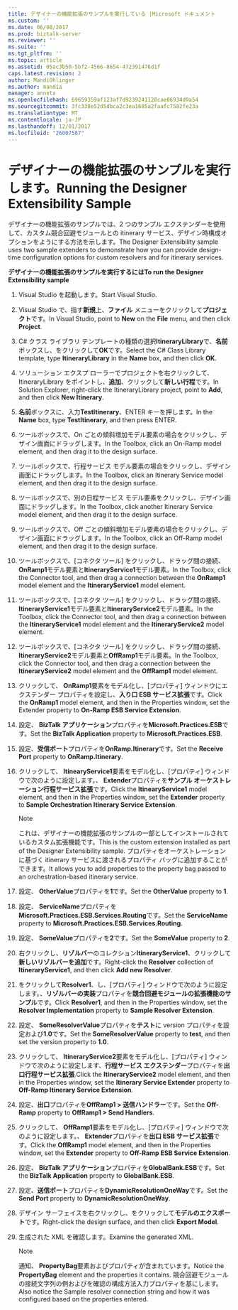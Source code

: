 ```yaml
---
title: デザイナーの機能拡張のサンプルを実行している |Microsoft ドキュメント
ms.custom: ''
ms.date: 06/08/2017
ms.prod: biztalk-server
ms.reviewer: ''
ms.suite: ''
ms.tgt_pltfrm: ''
ms.topic: article
ms.assetid: 05ac3b50-5bf2-4566-8654-472391476d1f
caps.latest.revision: 2
author: MandiOhlinger
ms.author: mandia
manager: anneta
ms.openlocfilehash: 69659359af123af7d9239241128cae06934d9a54
ms.sourcegitcommit: 3fc338e52d5dbca2c3ea1685a2faafc7582fe23a
ms.translationtype: MT
ms.contentlocale: ja-JP
ms.lasthandoff: 12/01/2017
ms.locfileid: "26007587"
---
```

# <a name="running-the-designer-extensibility-sample"></a><span data-ttu-id="c3431-102">デザイナーの機能拡張のサンプルを実行します。</span><span class="sxs-lookup"><span data-stu-id="c3431-102">Running the Designer Extensibility Sample</span></span>
<span data-ttu-id="c3431-103">デザイナーの機能拡張のサンプルでは、2 つのサンプル エクステンダーを使用して、カスタム競合回避モジュールとの itinerary サービス、デザイン時構成オプションをようにする方法を示します。</span><span class="sxs-lookup"><span data-stu-id="c3431-103">The Designer Extensibility sample uses two sample extenders to demonstrate how you can provide design-time configuration options for custom resolvers and for itinerary services.</span></span>  
  
 <span data-ttu-id="c3431-104">**デザイナーの機能拡張のサンプルを実行するには**</span><span class="sxs-lookup"><span data-stu-id="c3431-104">**To run the Designer Extensibility sample**</span></span>  
  
1.  <span data-ttu-id="c3431-105">Visual Studio を起動します。</span><span class="sxs-lookup"><span data-stu-id="c3431-105">Start Visual Studio.</span></span>  
  
2.  <span data-ttu-id="c3431-106">Visual Studio で、指す**新規**上、**ファイル** メニューをクリックして**プロジェクト**です。</span><span class="sxs-lookup"><span data-stu-id="c3431-106">In Visual Studio, point to **New** on the **File** menu, and then click **Project**.</span></span>  
  
3.  <span data-ttu-id="c3431-107">C# クラス ライブラリ テンプレートの種類の選択**ItineraryLibrary**で、**名前**ボックスし、をクリックして**OK**です。</span><span class="sxs-lookup"><span data-stu-id="c3431-107">Select the C# Class Library template, type **ItineraryLibrary** in the **Name** box, and then click **OK**.</span></span>  
  
4.  <span data-ttu-id="c3431-108">ソリューション エクスプ ローラーでプロジェクトを右クリックして、ItineraryLibrary をポイントし、**追加**、クリックして**新しい行程**です。</span><span class="sxs-lookup"><span data-stu-id="c3431-108">In Solution Explorer, right-click the ItineraryLibrary project, point to **Add**, and then click **New Itinerary**.</span></span>  
  
5.  <span data-ttu-id="c3431-109">**名前**ボックスに、入力**TestItinerary**、ENTER キーを押します。</span><span class="sxs-lookup"><span data-stu-id="c3431-109">In the **Name** box, type **TestItinerary**, and then press ENTER.</span></span>  
  
6.  <span data-ttu-id="c3431-110">ツールボックスで、On ごとの傾斜増加モデル要素の場合をクリックし、デザイン画面にドラッグします。</span><span class="sxs-lookup"><span data-stu-id="c3431-110">In the Toolbox, click an On-Ramp model element, and then drag it to the design surface.</span></span>  
  
7.  <span data-ttu-id="c3431-111">ツールボックスで、行程サービス モデル要素の場合をクリックし、デザイン画面にドラッグします。</span><span class="sxs-lookup"><span data-stu-id="c3431-111">In the Toolbox, click an Itinerary Service model element, and then drag it to the design surface.</span></span>  
  
8.  <span data-ttu-id="c3431-112">ツールボックスで、別の日程サービス モデル要素をクリックし、デザイン画面にドラッグします。</span><span class="sxs-lookup"><span data-stu-id="c3431-112">In the Toolbox, click another Itinerary Service model element, and then drag it to the design surface.</span></span>  
  
9. <span data-ttu-id="c3431-113">ツールボックスで、Off ごとの傾斜増加モデル要素の場合をクリックし、デザイン画面にドラッグします。</span><span class="sxs-lookup"><span data-stu-id="c3431-113">In the Toolbox, click an Off-Ramp model element, and then drag it to the design surface.</span></span>  
  
10. <span data-ttu-id="c3431-114">ツールボックスで、[コネクタ ツール] をクリックし、ドラッグ間の接続、 **OnRamp1**モデル要素と**ItineraryService1**モデル要素。</span><span class="sxs-lookup"><span data-stu-id="c3431-114">In the Toolbox, click the Connector tool, and then drag a connection between the **OnRamp1** model element and the **ItineraryService1** model element.</span></span>  
  
11. <span data-ttu-id="c3431-115">ツールボックスで、[コネクタ ツール] をクリックし、ドラッグ間の接続、 **ItineraryService1**モデル要素と**ItineraryService2**モデル要素。</span><span class="sxs-lookup"><span data-stu-id="c3431-115">In the Toolbox, click the Connector tool, and then drag a connection between the **ItineraryService1** model element and the **ItineraryService2** model element.</span></span>  
  
12. <span data-ttu-id="c3431-116">ツールボックスで、[コネクタ ツール] をクリックし、ドラッグ間の接続、 **ItineraryService2**モデル要素と**OffRamp1**モデル要素。</span><span class="sxs-lookup"><span data-stu-id="c3431-116">In the Toolbox, click the Connector tool, and then drag a connection between the **ItineraryService2** model element and the **OffRamp1** model element.</span></span>  
  
13. <span data-ttu-id="c3431-117">クリックして、 **OnRamp1**要素をモデル化し、[プロパティ] ウィンドウにエクステンダー プロパティを設定し、**入り口 ESB サービス拡張**です。</span><span class="sxs-lookup"><span data-stu-id="c3431-117">Click the **OnRamp1** model element, and then in the Properties window, set the Extender property to **On-Ramp ESB Service Extension**.</span></span>  
  
14. <span data-ttu-id="c3431-118">設定、 **BizTalk アプリケーション**プロパティを**Microsoft.Practices.ESB**です。</span><span class="sxs-lookup"><span data-stu-id="c3431-118">Set the **BizTalk Application** property to **Microsoft.Practices.ESB**.</span></span>  
  
15. <span data-ttu-id="c3431-119">設定、**受信ポート**プロパティを**OnRamp.Itinerary**です。</span><span class="sxs-lookup"><span data-stu-id="c3431-119">Set the **Receive Port** property to **OnRamp.Itinerary**.</span></span>  
  
16. <span data-ttu-id="c3431-120">クリックして、 **ItinearyService1**要素をモデル化し、[プロパティ] ウィンドウで次のように設定します。、 **Extender**プロパティを**サンプル オーケストレーション行程サービス拡張**です。</span><span class="sxs-lookup"><span data-stu-id="c3431-120">Click the **ItinearyService1** model element, and then in the Properties window, set the **Extender** property to **Sample Orchestration Itinerary Service Extension**.</span></span>  
  
    > [!NOTE]
    >  <span data-ttu-id="c3431-121">これは、デザイナーの機能拡張のサンプルの一部としてインストールされているカスタム拡張機能です。</span><span class="sxs-lookup"><span data-stu-id="c3431-121">This is the custom extension installed as part of the Designer Extensibility sample.</span></span> <span data-ttu-id="c3431-122">プロパティをオーケストレーションに基づく itinerary サービスに渡されるプロパティ バッグに追加することができます。</span><span class="sxs-lookup"><span data-stu-id="c3431-122">It allows you to add properties to the property bag passed to an orchestration-based itinerary service.</span></span>  
  
17. <span data-ttu-id="c3431-123">設定、 **OtherValue**プロパティを**1**です。</span><span class="sxs-lookup"><span data-stu-id="c3431-123">Set the **OtherValue** property to **1**.</span></span>  
  
18. <span data-ttu-id="c3431-124">設定、 **ServiceName**プロパティを**Microsoft.Practices.ESB.Services.Routing**です。</span><span class="sxs-lookup"><span data-stu-id="c3431-124">Set the **ServiceName** property to **Microsoft.Practices.ESB.Services.Routing**.</span></span>  
  
19. <span data-ttu-id="c3431-125">設定、 **SomeValue**プロパティを**2**です。</span><span class="sxs-lookup"><span data-stu-id="c3431-125">Set the **SomeValue** property to **2**.</span></span>  
  
20. <span data-ttu-id="c3431-126">右クリックし、**リゾルバー**のコレクション**ItineraryService1**、クリックして**新しいリゾルバーを追加**です。</span><span class="sxs-lookup"><span data-stu-id="c3431-126">Right-click the **Resolver** collection of **ItineraryService1**, and then click **Add new Resolver**.</span></span>  
  
21. <span data-ttu-id="c3431-127">をクリックして**Resolver1**、し、[プロパティ] ウィンドウで次のように設定します。、**リゾルバーの実装**プロパティを**競合回避モジュールの拡張機能のサンプル**です。</span><span class="sxs-lookup"><span data-stu-id="c3431-127">Click **Resolver1**, and then in the Properties window, set the **Resolver Implementation** property to **Sample Resolver Extension**.</span></span>  
  
22. <span data-ttu-id="c3431-128">設定、 **SomeResolverValue**プロパティを**テスト**に version プロパティを設定および**1.0**です。</span><span class="sxs-lookup"><span data-stu-id="c3431-128">Set the **SomeResolverValue** property to **test**, and then set the version property to **1.0**.</span></span>  
  
23. <span data-ttu-id="c3431-129">クリックして、 **ItineraryService2**要素をモデル化し、[プロパティ] ウィンドウで次のように設定します、**行程サービス エクステンダー**プロパティを**出口行程サービス拡張**.</span><span class="sxs-lookup"><span data-stu-id="c3431-129">Click the **ItineraryService2** model element, and then in the Properties window, set the **Itinerary Service Extender** property to **Off-Ramp Itinerary Service Extension**.</span></span>  
  
24. <span data-ttu-id="c3431-130">設定、**出口**プロパティを**OffRamp1 > 送信ハンドラー**です。</span><span class="sxs-lookup"><span data-stu-id="c3431-130">Set the **Off-Ramp** property to **OffRamp1 > Send Handlers**.</span></span>  
  
25. <span data-ttu-id="c3431-131">クリックして、 **OffRamp1**要素をモデル化し、[プロパティ] ウィンドウで次のように設定します。、 **Extender**プロパティを**出口 ESB サービス拡張**です。</span><span class="sxs-lookup"><span data-stu-id="c3431-131">Click the **OffRamp1** model element, and then in the Properties window, set the **Extender** property to **Off-Ramp ESB Service Extension**.</span></span>  
  
26. <span data-ttu-id="c3431-132">設定、 **BizTalk アプリケーション**プロパティを**GlobalBank.ESB**です。</span><span class="sxs-lookup"><span data-stu-id="c3431-132">Set the **BizTalk Application** property to **GlobalBank.ESB**.</span></span>  
  
27. <span data-ttu-id="c3431-133">設定、**送信ポート**プロパティを**DynamicResolutionOneWay**です。</span><span class="sxs-lookup"><span data-stu-id="c3431-133">Set the **Send Port** property to **DynamicResolutionOneWay**.</span></span>  
  
28. <span data-ttu-id="c3431-134">デザイン サーフェイスを右クリックし、をクリックして**モデルのエクスポート**です。</span><span class="sxs-lookup"><span data-stu-id="c3431-134">Right-click the design surface, and then click **Export Model**.</span></span>  
  
29. <span data-ttu-id="c3431-135">生成された XML を確認します。</span><span class="sxs-lookup"><span data-stu-id="c3431-135">Examine the generated XML.</span></span>  
  
    > [!NOTE]
    >  <span data-ttu-id="c3431-136">通知、 **PropertyBag**要素およびプロパティが含まれています。</span><span class="sxs-lookup"><span data-stu-id="c3431-136">Notice the **PropertyBag** element and the properties it contains.</span></span> <span data-ttu-id="c3431-137">競合回避モジュールの接続文字列の例およびを確認の構成方法入力プロパティを基にします。</span><span class="sxs-lookup"><span data-stu-id="c3431-137">Also notice the Sample resolver connection string and how it was configured based on the properties entered.</span></span>